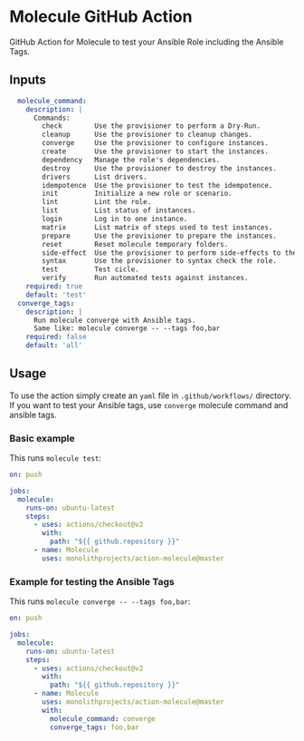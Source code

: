 # Molecule GitHub Action

GitHub Action for Molecule to test your Ansible Role including the Ansible Tags.

## Inputs

```yaml
  molecule_command:
    description: |
      Commands:
        check        Use the provisioner to perform a Dry-Run.
        cleanup      Use the provisioner to cleanup changes.
        converge     Use the provisioner to configure instances.
        create       Use the provisioner to start the instances.
        dependency   Manage the role's dependencies.
        destroy      Use the provisioner to destroy the instances.
        drivers      List drivers.
        idempotence  Use the provisioner to test the idempotence.
        init         Initialize a new role or scenario.
        lint         Lint the role.
        list         List status of instances.
        login        Log in to one instance.
        matrix       List matrix of steps used to test instances.
        prepare      Use the provisioner to prepare the instances.
        reset        Reset molecule temporary folders.
        side-effect  Use the provisioner to perform side-effects to the instances.
        syntax       Use the provisioner to syntax check the role.
        test         Test cicle.
        verify       Run automated tests against instances.
    required: true
    default: 'test'
  converge_tags:
    description: |
      Run molecule converge with Ansible tags.
      Same like: molecule converge -- --tags foo,bar
    required: false  
    default: 'all'
```

## Usage

To use the action simply create an `yaml` file in `.github/workflows/` directory.  
If you want to test your Ansible tags, use `converge` molecule command and ansible tags.

### Basic example

This runs `molecule test`:

```yaml
on: push

jobs:
  molecule:
    runs-on: ubuntu-latest
    steps:
      - uses: actions/checkout@v2
        with:
          path: "${{ github.repository }}"
      - name: Molecule
        uses: monolithprojects/action-molecule@master
```

### Example for testing the Ansible Tags

This runs `molecule converge -- --tags foo,bar`:

```yaml
on: push

jobs:
  molecule:
    runs-on: ubuntu-latest
    steps:
      - uses: actions/checkout@v2
        with:
          path: "${{ github.repository }}"
      - name: Molecule
        uses: monolithprojects/action-molecule@master
        with:
          molecule_command: converge
          converge_tags: foo,bar
```
